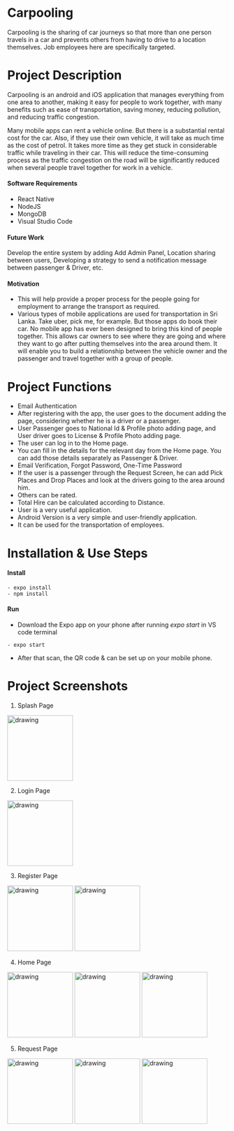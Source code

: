 # Carpooling
Carpooling is the sharing of car journeys so that more than one person travels in a car and prevents others from having to drive to a location themselves. Job employees here are specifically targeted.

# Project Description
Carpooling is an android and iOS application that manages everything from one area to another, making it easy for people to work together, with many benefits such as ease of transportation, saving money, reducing pollution, and reducing traffic congestion.

Many mobile apps can rent a vehicle online. But there is a substantial rental cost for the car. Also, if they use their own vehicle, it will take as much time as the cost of petrol. It takes more time as they get stuck in considerable traffic while traveling in their car. This will reduce the time-consuming process as the traffic congestion on the road will be significantly reduced when several people travel together for work in a vehicle.

#### Software Requirements
- React Native
- NodeJS
- MongoDB
- Visual Studio Code

#### Future Work
Develop the entire system by adding Add Admin Panel, Location sharing between users, Developing a strategy to send a notification message between passenger & Driver, etc.

#### Motivation
- This will help provide a proper process for the people going for employment to arrange the transport as required.
- Various types of mobile applications are used for transportation in Sri Lanka. Take uber, pick me, for example. But those apps do book their car. No mobile app has ever been designed to bring this kind of people together. This allows car owners to see where they are going and where they want to go after putting themselves into the area around them. It will enable you to build a relationship between the vehicle owner and the passenger and travel together with a group of people.

# Project Functions
-  Email Authentication
-  After registering with the app, the user goes to the document adding the page, considering whether he is a driver or a passenger.
-  User Passenger goes to National Id & Profile photo adding page, and User driver goes to License & Profile Photo adding page.
-  The user can log in to the Home page.
-  You can fill in the details for the relevant day from the Home page. You can add those details separately as Passenger & Driver.
-  Email Verification,  Forgot Password, One-Time Password
-  If the user is a passenger through the Request Screen, he can add Pick Places and Drop Places and look at the drivers going to the area around him.
-  Others can be rated.
-  Total Hire can be calculated according to Distance.
-  User is a very useful application.
-  Android Version is a very simple and user-friendly application.
-  It can be used for the transportation of employees.

# Installation & Use Steps

#### Install
```
- expo install
- npm install
```
#### Run
- Download the Expo app on your phone after running *expo start* in VS code terminal 
```
- expo start
```
- After that scan, the QR code & can be set up on your mobile phone.

# Project Screenshots

1. Splash Page
<img src="https://github.com/nipunid/Carpooling/blob/main/Frontend_ReactNative/assets/splash.jpeg?raw=true" alt="drawing" style="width:150px;"/>

2. Login Page
<div>
<img src="https://github.com/nipunid/Carpooling/blob/main/Frontend_ReactNative/assets/Sign_in.jpeg?raw=true" alt="drawing" style="width:150px;"/>
</div>

3. Register Page
<div>
  <img src="https://github.com/nipunid/Carpooling/blob/main/Frontend_ReactNative/assets/Signup_01.jpeg?raw=true" alt="drawing" style="width:150px;"/>
  <img src="https://github.com/nipunid/Carpooling/blob/main/Frontend_ReactNative/assets/Signup.jpeg?raw=true" alt="drawing" style="width:150px;"/>
</div>

4. Home Page
<div>
  <img src="https://github.com/nipunid/Carpooling/blob/main/Frontend_ReactNative/assets/Home.jpeg?raw=true" alt="drawing" style="width:150px;"/>
  <img src="https://github.com/nipunid/Carpooling/blob/main/Frontend_ReactNative/assets/Home_01.jpeg?raw=true" alt="drawing" style="width:150px;"/>
  <img src="https://github.com/nipunid/Carpooling/blob/main/Frontend_ReactNative/assets/Homepage_02.jpeg?raw=true" alt="drawing" style="width:150px;"/>
</div>

5. Request Page
<div>
  <img src="https://github.com/nipunid/Carpooling/blob/main/Frontend_ReactNative/assets/Add_01.jpeg?raw=true" alt="drawing" style="width:150px;"/>
  <img src="https://github.com/nipunid/Carpooling/blob/main/Frontend_ReactNative/assets/Destination.jpeg?raw=true" alt="drawing" style="width:150px;"/>
  <img src="https://github.com/nipunid/Carpooling/blob/main/Frontend_ReactNative/assets/Add_01.jpeg?raw=true" alt="drawing" style="width:150px;"/>
</div>
